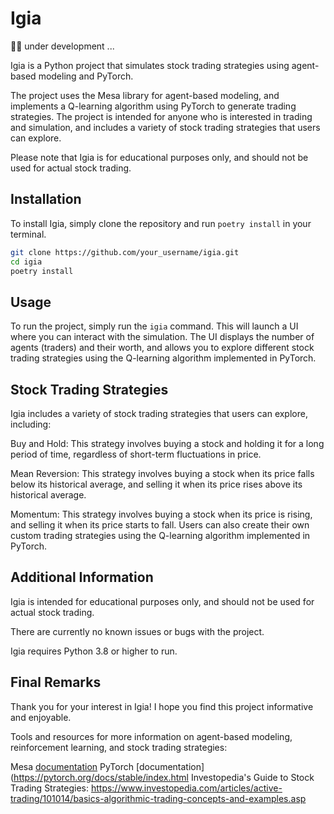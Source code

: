 # Igia

👷🏿‍ under development ...

Igia is a Python project that simulates stock trading strategies using agent-based modeling and PyTorch. 

The project uses the Mesa library for agent-based modeling, and implements a Q-learning algorithm using PyTorch to generate trading strategies. The project is intended for anyone who is interested in trading and simulation, and includes a variety of stock trading strategies that users can explore.

Please note that Igia is for educational purposes only, and should not be used for actual stock trading.

## Installation

To install Igia, simply clone the repository and run `poetry install` in your terminal.

```bash
git clone https://github.com/your_username/igia.git
cd igia
poetry install
```
## Usage

To run the project, simply run the `igia` command. This will launch a UI where you can interact with the simulation. The UI displays the number of agents (traders) and their worth, and allows you to explore different stock trading strategies using the Q-learning algorithm implemented in PyTorch.

## Stock Trading Strategies

Igia includes a variety of stock trading strategies that users can explore, including:

Buy and Hold: This strategy involves buying a stock and holding it for a long period of time, regardless of short-term fluctuations in price.

Mean Reversion: This strategy involves buying a stock when its price falls below its historical average, and selling it when its price rises above its historical average.

Momentum: This strategy involves buying a stock when its price is rising, and selling it when its price starts to fall.
Users can also create their own custom trading strategies using the Q-learning algorithm implemented in PyTorch.

## Additional Information

Igia is intended for educational purposes only, and should not be used for actual stock trading.

There are currently no known issues or bugs with the project.

Igia requires Python 3.8 or higher to run.

## Final Remarks

Thank you for your interest in Igia! I hope you find this project informative and enjoyable. 

Tools and resources for more information on agent-based modeling, reinforcement learning, and stock trading strategies:

Mesa [documentation](https://mesa.readthedocs.io/en/stable/)
PyTorch [documentation](https://pytorch.org/docs/stable/index.html
Investopedia's Guide to Stock Trading Strategies: https://www.investopedia.com/articles/active-trading/101014/basics-algorithmic-trading-concepts-and-examples.asp
